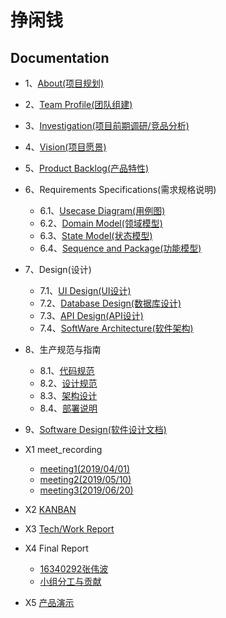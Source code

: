 # 挣闲钱

## Documentation

* 1、[About(项目规划)](/document/1_about.md)
* 2、[Team Profile(团队组建)](/document/2_team_profile.md)
* 3、[Investigation(项目前期调研/竞品分析)](/document/3_investigation.md)
* 4、[Vision(项目愿景)](/document/4_vision.md)
* 5、[Product Backlog(产品特性)](/document/5_product_backlog.md)

* 6、Requirements Specifications(需求规格说明)
  * 6.1、[Usecase Diagram(用例图)](/document/6_requirement_specification/6.1_use_case_and_activity.md)
  * 6.2、[Domain Model(领域模型)](/document/6_requirement_specification/6.2_Domain_Models.md)
  * 6.3、[State Model(状态模型)](/document/6_requirement_specification/6.3_State_Models.md)
  * 6.4、[Sequence and Package(功能模型)](/document/6_requirement_specification/6.4_Sequence_and_Package.md)

* 7、Design(设计)
  * 7.1、[UI Design(UI设计)](/document/7_design/7.1_ui_design.md)
  * 7.2、[Database Design(数据库设计)](/document/7_design/7.2_database_design.md)
  * 7.3、[API Design(API设计)](/document/7_design/7.3_API_design.md)
  * 7.4、[SoftWare Architecture(软件架构)](/document/7_design/7.4_softWare_architecture.md)

* 8、生产规范与指南
   * 8.1、[代码规范](/document/8_Specifications_and_guidelines/8.1_coding_standard.md)
   * 8.2、[设计规范](/document/8_Specifications_and_guidelines/8.2_RESTful_api_design_standard.md)
   * 8.3、[架构设计](/document/8_Specifications_and_guidelines/8.3_architecture_design_standard.md)
   * 8.4、[部署说明](/document/8_Specifications_and_guidelines/8.4_guide.md)

* 9、[Software Design(软件设计文档)](/软件设计文档.md)

* X1 meet_recording
  * [meeting1(2019/04/01)](/document/meeting/meeting1.md)
  * [meeting2(2019/05/10)](/document/meeting/meeting2.md)
  * [meeting3(2019/06/20)](/document/meeting/meeting3.md)

* X2 [KANBAN](https://github.com/orgs/swsad-money/projects)

* X3 [Tech/Work Report](/README.md)

* X4 Final Report
  * [16340292张伟波](/document/report/16340292张伟波.md)
  * [小组分工与贡献](/document/2.md)

* X5 [产品演示](/演示视频.mp4)
